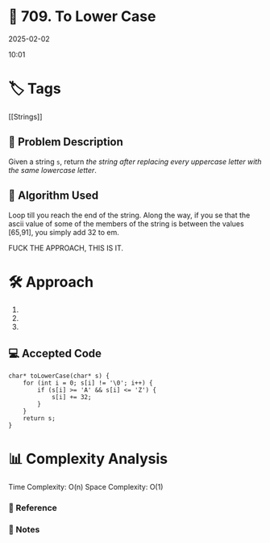 # 📝 709. To Lower Case
2025-02-02

10:01

# 🏷️ Tags
[[Strings]]

## 📄 Problem Description
<!-- Briefly describe the problem statement here -->
Given a string `s`, return _the string after replacing every uppercase letter with the same lowercase letter_.
## 🧠 Algorithm Used
<!-- Describe the algorithm you used to solve the problem -->
Loop till you reach the end of the string. Along the way, if you se that the ascii value of some of the members of the string is between the values [65,91], you simply add 32 to em. 

FUCK THE APPROACH, THIS IS IT. 

# 🛠️ Approach
<!-- Explain your approach step-by-step -->

1. 
2. 
3. 

## 💻 Accepted Code
```
char* toLowerCase(char* s) {
    for (int i = 0; s[i] != '\0'; i++) {
        if (s[i] >= 'A' && s[i] <= 'Z') {
            s[i] += 32;  
        }
    }
    return s;
}
```
# 📊 Complexity Analysis
Time Complexity: O(n)
Space Complexity: O(1)


### 🔗 Reference
### 📝 Notes
